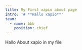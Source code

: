 ```yaml
---
title: My First xapio about page
intro: '# **Hallo xapio**'
team:
  - name: bbb
    position: chief
---
```


Hallo About xapio in my file
